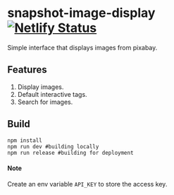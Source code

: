 # snapshot-image-display [![Netlify Status](https://api.netlify.com/api/v1/badges/3ddc7f73-89ce-47cc-b3d9-86325971502b/deploy-status)](https://app.netlify.com/sites/sad-mcclintock-de1196/deploys)

Simple interface that displays images from pixabay.

## Features
1. Display images.
2. Default interactive tags.
3. Search for images.

## Build
```
npm install
npm run dev #building locally
npm run release #building for deployment
```

#### Note
Create an env variable `API_KEY` to store the access key.
